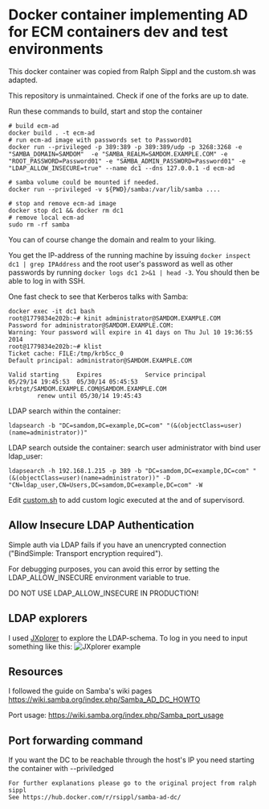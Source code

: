 # Docker container implementing AD for ECM containers dev and test environments

This docker container was copied from Ralph Sippl and the custom.sh was adapted.

This repository is unmaintained. Check if one of the forks are up to date.

Run these commands to build, start and stop the container
```
# build ecm-ad
docker build . -t ecm-ad
# run ecm-ad image with passwords set to Password01
docker run --privileged -p 389:389 -p 389:389/udp -p 3268:3268 -e "SAMBA_DOMAIN=SAMDOM"  -e "SAMBA_REALM=SAMDOM.EXAMPLE.COM" -e "ROOT_PASSWORD=Password01" -e "SAMBA_ADMIN_PASSWORD=Password01" -e "LDAP_ALLOW_INSECURE=true" --name dc1 --dns 127.0.0.1 -d ecm-ad

# samba volume could be mounted if needed.
docker run --privileged -v ${PWD}/samba:/var/lib/samba ....

# stop and remove ecm-ad image
docker stop dc1 && docker rm dc1
# remove local ecm-ad 
sudo rm -rf samba
```
You can of course change the domain and realm to your liking.

You get the IP-address of the running machine by issuing `docker inspect dc1 | grep IPAddress` and the root user's
password as well as other passwords by running `docker logs dc1 2>&1 | head -3`. You should then be able to log in with SSH.

One fast check to see that Kerberos talks with Samba:
```
docker exec -it dc1 bash
root@1779834e202b:~# kinit administrator@SAMDOM.EXAMPLE.COM
Password for administrator@SAMDOM.EXAMPLE.COM:
Warning: Your password will expire in 41 days on Thu Jul 10 19:36:55 2014
root@1779834e202b:~# klist
Ticket cache: FILE:/tmp/krb5cc_0
Default principal: administrator@SAMDOM.EXAMPLE.COM

Valid starting     Expires            Service principal
05/29/14 19:45:53  05/30/14 05:45:53  krbtgt/SAMDOM.EXAMPLE.COM@SAMDOM.EXAMPLE.COM
        renew until 05/30/14 19:45:43

```

LDAP search within the container:
```
ldapsearch -b "DC=samdom,DC=example,DC=com" "(&(objectClass=user)(name=administrator))"
```

LDAP search outside the container: search user administrator with bind user ldap_user:
```
ldapsearch -h 192.168.1.215 -p 389 -b "DC=samdom,DC=example,DC=com" "(&(objectClass=user)(name=administrator))" -D "CN=ldap_user,CN=Users,DC=samdom,DC=example,DC=com" -W
```

Edit [custom.sh](custom.sh) to add custom logic executed at the and of supervisord. 

## Allow Insecure LDAP Authentication

Simple auth via LDAP fails if you have an unencrypted connection ("BindSimple: Transport encryption required").

For debugging purposes, you can avoid this error by setting the LDAP_ALLOW_INSECURE environment variable to true.

DO NOT USE LDAP_ALLOW_INSECURE IN PRODUCTION!



## LDAP explorers

I used [JXplorer](http://jxplorer.org/) to explore the LDAP-schema. To log in you need to input something like this:
![JXplorer example](http://i.imgur.com/LniIp22.png)


## Resources
I followed the guide on Samba's wiki pages https://wiki.samba.org/index.php/Samba_AD_DC_HOWTO

Port usage: https://wiki.samba.org/index.php/Samba_port_usage

## Port forwarding command
If you want the DC to be reachable through the host's IP you need starting the container with --priviledged 
```
For further explanations please go to the original project from ralph sippl
See https://hub.docker.com/r/rsippl/samba-ad-dc/

